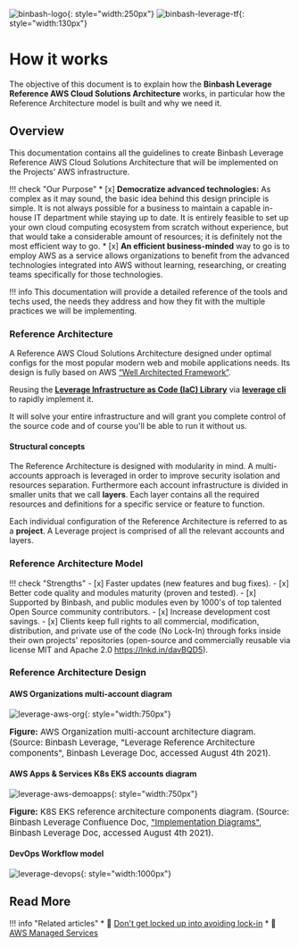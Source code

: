 ![binbash-logo](../assets/images/logos/binbash.png "Binbash"){: style="width:250px"}
![binbash-leverage-tf](../assets/images/logos/binbash-leverage-terraform.png#right "Leverage"){: style="width:130px"}

# How it works

The objective of this document is to explain how the **Binbash Leverage Reference AWS Cloud Solutions Architecture**
works, in particular how the Reference Architecture model is built and why we need it.

## Overview

This documentation contains all the guidelines to create Binbash 
Leverage Reference AWS Cloud Solutions Architecture that will be implemented on the 
Projects’ AWS infrastructure.

!!! check "Our Purpose"
    * [x] **Democratize advanced technologies:** As complex as it may sound, the basic idea behind this design principle is 
    simple. It is not always possible for a business to maintain a capable in-house IT department while staying up to
    date. It is entirely feasible to set up your own cloud computing ecosystem from scratch without experience, but that
    would take a considerable amount of resources; it is definitely not the most efficient way to go. 
    * [x] **An efficient business-minded** way to go is to employ AWS as a service allows organizations to benefit from
    the advanced technologies integrated into AWS without learning, researching, or creating teams specifically for
    those technologies.

!!! info
    This documentation will provide a detailed reference of the tools and techs used, 
    the needs they address and how they fit with the multiple practices we will be implementing.

### Reference Architecture 

A Reference AWS Cloud Solutions Architecture designed under optimal configs for the most
popular modern web and mobile applications needs. 
Its design is fully based on AWS [“Well Architected Framework”](../work-with-us/support.md).

Reusing the [**Leverage Infrastructure as Code (IaC) Library**](code-library/code-library.md) via 
[**leverage cli**](https://github.com/binbashar/leverage) to rapidly implement it. 

It will solve your entire infrastructure and will grant you complete control of the source 
code and of course you'll be able to run it without us.

#### Structural concepts
The Reference Architecture is designed with modularity in mind. A multi-accounts approach is leveraged in order to improve security isolation and resources separation. Furthermore each account infrastructure is divided in smaller units that we call **layers**. Each layer contains all the required resources and definitions for a specific service or feature to function.

Each individual configuration of the Reference Architecture is referred to as a **project**. A Leverage project is comprised of all the relevant accounts and layers.

### Reference Architecture Model
!!! check "Strengths"
    - [x] Faster updates (new features and bug fixes).
    - [x] Better code quality and modules maturity (proven and tested).
    - [x] Supported by Binbash, and public modules even by 1000's of top talented Open Source community 
        contributors.
    - [x] Increase development cost savings.
    - [x] Clients keep full rights to all commercial, modification, distribution, and private use of the code 
        (No Lock-In) through forks inside their own projects' repositories (open-source and commercially reusable via license MIT and Apache 2.0 https://lnkd.in/davBQD5).

### Reference Architecture Design

#### AWS Organizations multi-account diagram
![leverage-aws-org](../assets/images/diagrams/aws-organizations.png "Leverage"){: style="width:750px"}
<figcaption style="font-size:15px">
<b>Figure:</b> AWS Organization multi-account architecture diagram.
(Source: Binbash Leverage,
"Leverage Reference Architecture components",
Binbash Leverage Doc, accessed August 4th 2021).
</figcaption>

#### AWS Apps & Services K8s EKS accounts diagram
![leverage-aws-demoapps](../assets/images/diagrams/aws-k8s-eks-demoapps-components.png "Leverage"){: style="width:750px"}
<figcaption style="font-size:15px">
<b>Figure:</b> K8S EKS reference architecture components diagram.
(Source: Binbash Leverage Confluence Doc, 
<a href="https://binbash.atlassian.net/wiki/external/2001403925/ZjY5ZGU3NDYyODNhNDQzYTkxZDdkYTliNzczODRkY2M?atlOrigin=eyJpIjoiYjNmMzYwMTg2YmMyNDc3ODg4YTAwNDM5MjBiYWQ5ZGUiLCJwIjoiYyJ9">
"Implementation Diagrams"</a>,
Binbash Leverage Doc, accessed August 4th 2021).
</figcaption>

#### DevOps Workflow model

![leverage-devops](../assets/images/diagrams/ref-architecture-devops.png "DevOps"){: style="width:1000px"}

## Read More

!!! info "Related articles"
    * :ledger: [Don't get locked up into avoiding lock-in](https://martinfowler.com/articles/oss-lockin.html)
    * :ledger: [AWS Managed Services](https://aws.amazon.com/managed-services/)